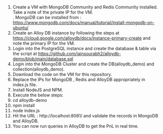 1. Create a VM with MongoDB Community and Redis Community installed. Take a note of the private IP for the VM.<br> . MongoDB can be installed from : https://www.mongodb.com/docs/manual/tutorial/install-mongodb-on-ubuntu/
2. Create an Alloy DB instance by following the steps at https://cloud.google.com/alloydb/docs/instance-primary-create and note the primary IP for the VM.<br>
3. Login into the PostgreSQL instance and create the database & table via the script at https://github.com/jainsourabh2/alloydb-demo/blob/main/database.sql<br>
4. Login into the MongoDB Cluster and create the DB(alloydb_demo) and collection(alloydb_demo).<br>
5. Download the code on the VM for this repository.<br>
6. Replace the IPs for MongoDB , Redis and AlloyDB appropriately in index.js file.<br>
7. Install NodeJS and NPM.<br>
8. Execute the below steps:<br>
9. cd alloydb-demo<br>
10. npm install<br>
11. node index.js<br>
12. Hit the URL : http://localhost:8081/ and validate the records in MongoDB and AlloyDB.<br>
13. You can now run queries in AlloyDB to get the PnL in real time.<br>
